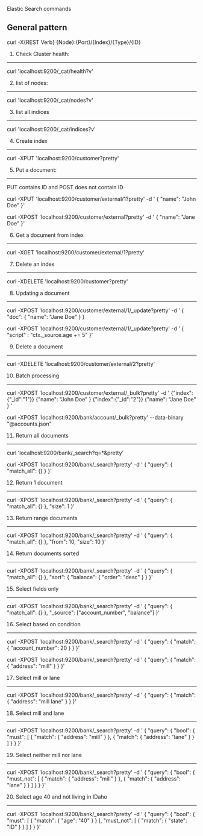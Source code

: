 Elastic Search commands

General pattern
------------------------
curl -X{REST Verb} {Node}:{Port}/{Index}/{Type}/{ID}


1) Check Cluster health:
------------------------

curl 'localhost:9200/_cat/health?v'

2) list of nodes:
------------------------

curl 'localhost:9200/_cat/nodes?v'

3) list all indices
------------------------

curl 'localhost:9200/_cat/indices?v'

4) Create index
------------------------

curl -XPUT 'localhost:9200/customer?pretty'

5) Put a document:
------------------------
PUT contains ID and POST does not contain ID

curl -XPUT 'localhost:9200/customer/external/1?pretty' -d '
{
  "name": "John Doe"
}'

curl -XPOST 'localhost:9200/customer/external?pretty' -d '
{
  "name": "Jane Doe"
}'

6) Get a document from index
------------------------

curl -XGET 'localhost:9200/customer/external/1?pretty'


7) Delete an index
------------------------

curl -XDELETE 'localhost:9200/customer?pretty'

8) Updating a document
----------------------

curl -XPOST 'localhost:9200/customer/external/1/_update?pretty' -d '
{
  "doc": { "name": "Jane Doe" }
}

curl -XPOST 'localhost:9200/customer/external/1/_update?pretty' -d '
{
  "script" : "ctx._source.age += 5"
}'

9) Delete a document
---------------------
curl -XDELETE 'localhost:9200/customer/external/2?pretty'

10) Batch processing
--------------------
curl -XPOST 'localhost:9200/customer/external/_bulk?pretty' -d '
{"index":{"_id":"1"}}
{"name": "John Doe" }
{"index":{"_id":"2"}}
{"name": "Jane Doe" }
'

curl -XPOST 'localhost:9200/bank/account/_bulk?pretty' --data-binary "@accounts.json"


11) Return all documents
------------------------

curl 'localhost:9200/bank/_search?q=*&pretty'

curl -XPOST 'localhost:9200/bank/_search?pretty' -d '
{
  "query": { "match_all": {} }
}'


12) Return 1 document
----------------------

curl -XPOST 'localhost:9200/bank/_search?pretty' -d '
{
  "query": { "match_all": {} },
  "size": 1
}'

13) Return range documents
---------------------------
curl -XPOST 'localhost:9200/bank/_search?pretty' -d '
{
  "query": { "match_all": {} },
  "from": 10,
  "size": 10
}'

14) Return documents sorted
-----------------------------

curl -XPOST 'localhost:9200/bank/_search?pretty' -d '
{
  "query": { "match_all": {} },
  "sort": { "balance": { "order": "desc" } }
}'

15) Select fields only
----------------------

curl -XPOST 'localhost:9200/bank/_search?pretty' -d '
{
  "query": { "match_all": {} },
  "_source": ["account_number", "balance"]
}'


16) Select based on condition
------------------------------
curl -XPOST 'localhost:9200/bank/_search?pretty' -d '
{
  "query": { "match": { "account_number": 20 } }
}'

curl -XPOST 'localhost:9200/bank/_search?pretty' -d '
{
  "query": { "match": { "address": "mill" } }
}'

17) Select mill or lane
------------------------
curl -XPOST 'localhost:9200/bank/_search?pretty' -d '
{
  "query": { "match": { "address": "mill lane" } }
}'

18) Select mill and lane
-------------------------

curl -XPOST 'localhost:9200/bank/_search?pretty' -d '
{
  "query": {
    "bool": {
      "must": [
        { "match": { "address": "mill" } },
        { "match": { "address": "lane" } }
      ]
    }
  }
}'

19) Select neither mill nor lane
--------------------------------
curl -XPOST 'localhost:9200/bank/_search?pretty' -d '
{
  "query": {
    "bool": {
      "must_not": [
        { "match": { "address": "mill" } },
        { "match": { "address": "lane" } }
      ]
    }
  }
}'

20) Select age 40 and not living in IDaho
------------------------------------------

curl -XPOST 'localhost:9200/bank/_search?pretty' -d '
{
  "query": {
    "bool": {
      "must": [
        { "match": { "age": "40" } }
      ],
      "must_not": [
        { "match": { "state": "ID" } }
      ]
    }
  }
}'
